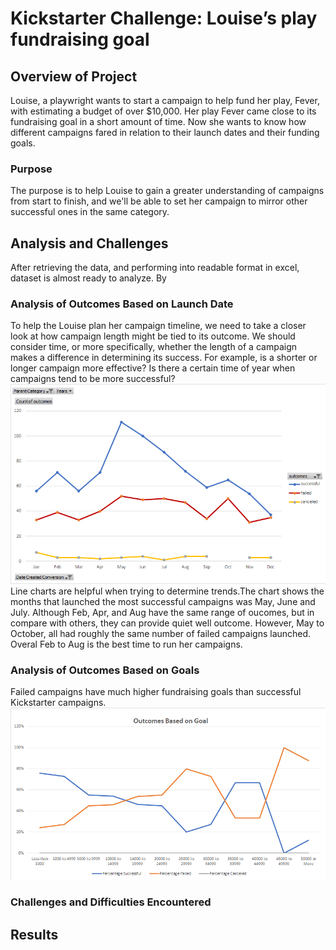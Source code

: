 # Kickstarter Challenge: Louise’s play fundraising goal
## Overview of Project
Louise, a playwright wants to start a campaign to help fund her play, Fever, with estimating a budget of over $10,000. Her play Fever came close to its fundraising goal in a short amount of time. Now she wants to know how different campaigns fared in relation to their launch dates and their funding goals.

### Purpose
The purpose is to help Louise to gain a greater understanding of campaigns from start to finish, and we'll be able to set her campaign to mirror other successful ones in the same category.

## Analysis and Challenges
After retrieving the data, and performing into readable format in excel, dataset is almost ready to analyze. By 

### Analysis of Outcomes Based on Launch Date
To help the Louise plan her campaign timeline, we need to take a closer look at how campaign length might be tied to its outcome. We should consider time, or more specifically, whether the length of a campaign makes a difference in determining its success. For example, is a shorter or longer campaign more effective? Is there a certain time of year when campaigns tend to be more successful?<br/>
![by_date.png](/resources/by_date.png)<br/>
Line charts are helpful when trying to determine trends.The chart shows the months that launched the most successful campaigns was May, June and July. Although Feb, Apr, and Aug have the same range of oucomes, but in compare with others, they can provide quiet well outcome. However, May to October, all had roughly the same number of failed campaigns launched. Overal  Feb to Aug is the best time to run her campaigns.<br/>
### Analysis of Outcomes Based on Goals
Failed campaigns have much higher fundraising goals than successful Kickstarter campaigns.<br/>
![on_goals.png](/resources/on_goals.png)<br/>


### Challenges and Difficulties Encountered

## Results
